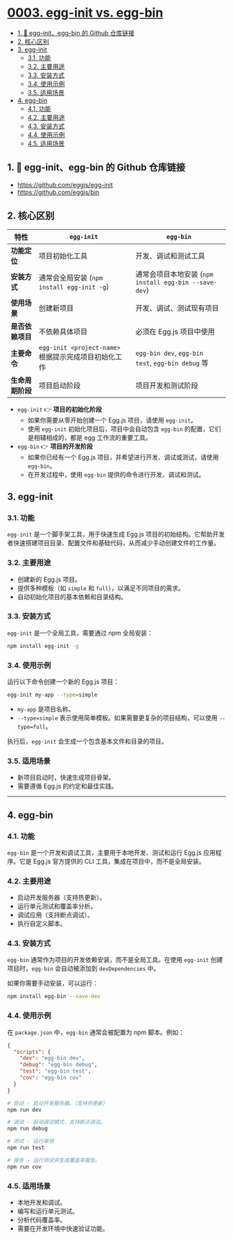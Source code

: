 # [0003. egg-init vs. egg-bin](https://github.com/Tdahuyou/TNotes.egg/tree/main/notes/0003.%20egg-init%20vs.%20egg-bin)

<!-- region:toc -->
- [1. 🔗 egg-init、egg-bin 的 Github 仓库链接](#1--egg-initegg-bin-的-github-仓库链接)
- [2. 核心区别](#2-核心区别)
- [3. egg-init](#3-egg-init)
  - [3.1. 功能](#31-功能)
  - [3.2. 主要用途](#32-主要用途)
  - [3.3. 安装方式](#33-安装方式)
  - [3.4. 使用示例](#34-使用示例)
  - [3.5. 适用场景](#35-适用场景)
- [4. egg-bin](#4-egg-bin)
  - [4.1. 功能](#41-功能)
  - [4.2. 主要用途](#42-主要用途)
  - [4.3. 安装方式](#43-安装方式)
  - [4.4. 使用示例](#44-使用示例)
  - [4.5. 适用场景](#45-适用场景)
<!-- endregion:toc -->

## 1. 🔗 egg-init、egg-bin 的 Github 仓库链接

- https://github.com/eggjs/egg-init
- https://github.com/eggjs/bin

## 2. 核心区别

| 特性             | `egg-init`                                           | `egg-bin`                                             |
| ---------------- | ---------------------------------------------------- | ----------------------------------------------------- |
| **功能定位**     | 项目初始化工具                                       | 开发、调试和测试工具                                  |
| **安装方式**     | 通常会全局安装 (`npm install egg-init -g`)           | 通常会项目本地安装 (`npm install egg-bin --save-dev`) |
| **使用场景**     | 创建新项目                                           | 开发、调试、测试现有项目                              |
| **是否依赖项目** | 不依赖具体项目                                       | 必须在 Egg.js 项目中使用                              |
| **主要命令**     | `egg-init <project-name>` 根据提示完成项目初始化工作 | `egg-bin dev`, `egg-bin test`, `egg-bin debug` 等     |
| **生命周期阶段** | 项目启动阶段                                         | 项目开发和测试阶段                                    |

- `egg-init` 👉 **项目的初始化阶段**
  - 如果你需要从零开始创建一个 Egg.js 项目，请使用 `egg-init`。
  - 使用 `egg-init` 初始化项目后，项目中会自动包含 `egg-bin` 的配置，它们是相辅相成的，都是 egg 工作流的重要工具。
- `egg-bin` 👉 **项目的开发阶段**
  - 如果你已经有一个 Egg.js 项目，并希望进行开发、调试或测试，请使用 `egg-bin`。
  - 在开发过程中，使用 `egg-bin` 提供的命令进行开发、调试和测试。

## 3. egg-init

### 3.1. 功能

`egg-init` 是一个脚手架工具，用于快速生成 Egg.js 项目的初始结构。它帮助开发者快速搭建项目目录、配置文件和基础代码，从而减少手动创建文件的工作量。

### 3.2. 主要用途

- 创建新的 Egg.js 项目。
- 提供多种模板（如 `simple` 和 `full`），以满足不同项目的需求。
- 自动初始化项目的基本依赖和目录结构。

### 3.3. 安装方式

`egg-init` 是一个全局工具，需要通过 npm 全局安装：

```bash
npm install egg-init -g
```

### 3.4. 使用示例

运行以下命令创建一个新的 Egg.js 项目：

```bash
egg-init my-app --type=simple
```

- `my-app` 是项目名称。
- `--type=simple` 表示使用简单模板。如果需要更复杂的项目结构，可以使用 `--type=full`。

执行后，`egg-init` 会生成一个包含基本文件和目录的项目。

### 3.5. 适用场景

- 新项目启动时，快速生成项目骨架。
- 需要遵循 Egg.js 的约定和最佳实践。

---

## 4. egg-bin

### 4.1. 功能

`egg-bin` 是一个开发和调试工具，主要用于本地开发、测试和运行 Egg.js 应用程序。它是 Egg.js 官方提供的 CLI 工具，集成在项目中，而不是全局安装。

### 4.2. 主要用途

- 启动开发服务器（支持热更新）。
- 运行单元测试和覆盖率分析。
- 调试应用（支持断点调试）。
- 执行自定义脚本。

### 4.3. 安装方式

`egg-bin` 通常作为项目的开发依赖安装，而不是全局工具。在使用 `egg-init` 创建项目时，`egg-bin` 会自动被添加到 `devDependencies` 中。

如果你需要手动安装，可以运行：

```bash
npm install egg-bin --save-dev
```

### 4.4. 使用示例

在 `package.json` 中，`egg-bin` 通常会被配置为 npm 脚本。例如：

```json
{
  "scripts": {
    "dev": "egg-bin dev",
    "debug": "egg-bin debug",
    "test": "egg-bin test",
    "cov": "egg-bin cov"
  }
}
```

```bash
# 启动 - 启动开发服务器。（支持热更新）
npm run dev

# 调试 - 启动调试模式，支持断点调试。
npm run debug

# 测试 - 运行单测
npm run test

# 报告 - 运行测试并生成覆盖率报告。
npm run cov
```

### 4.5. 适用场景

- 本地开发和调试。
- 编写和运行单元测试。
- 分析代码覆盖率。
- 需要在开发环境中快速验证功能。
